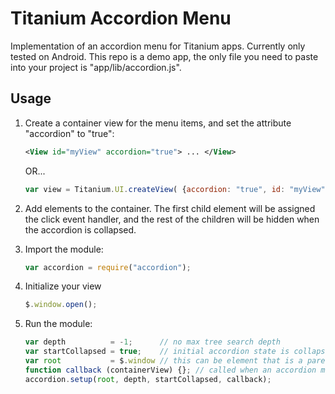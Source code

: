 Titanium Accordion Menu
========================

Implementation of an accordion menu for Titanium apps. Currently only tested on Android. This repo is a demo app, the only file you need to paste into your project is "app/lib/accordion.js".

Usage
------

1. Create a container view for the menu items, and set the attribute "accordion" to "true":

	```xml
	<View id="myView" accordion="true"> ... </View>
	```

	OR...

	```js
	var view = Titanium.UI.createView( {accordion: "true", id: "myView"} );
	```

2. Add elements to the container. The first child element will be assigned the click event handler, and the rest of the children will be hidden when the accordion is collapsed.

3. Import the module:

	```js
	var accordion = require("accordion");
	```

4. Initialize your view

	```js
	$.window.open();
	```
	
5. Run the module:

	```js
	var depth          = -1;      // no max tree search depth
	var startCollapsed = true;    // initial accordion state is collapsed
	var root           = $.window // this can be element that is a parent of the $.myView
	function callback (containerView) {}; // called when an accordion menu is toggled
	accordion.setup(root, depth, startCollapsed, callback);
	```